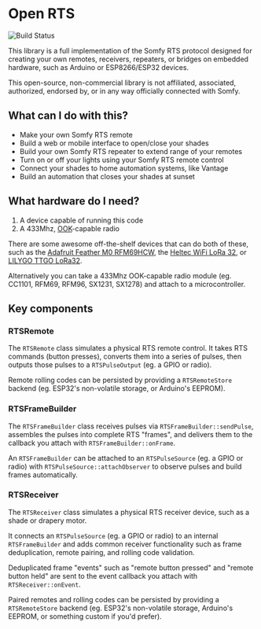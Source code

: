 # Open RTS

![Build Status](https://github.com/loopj/open-rts/actions/workflows/unit_tests.yml/badge.svg)

This library is a full implementation of the Somfy RTS protocol designed for creating your own remotes, receivers, repeaters, or bridges on embedded hardware, such as Arduino or ESP8266/ESP32 devices.

This open-source, non-commercial library is not affiliated, associated, authorized, endorsed by, or in any way officially connected with Somfy.

## What can I do with this?

- Make your own Somfy RTS remote
- Build a web or mobile interface to open/close your shades
- Build your own Somfy RTS repeater to extend range of your remotes
- Turn on or off your lights using your Somfy RTS remote control
- Connect your shades to home automation systems, like Vantage
- Build an automation that closes your shades at sunset


## What hardware do I need?

1. A device capable of running this code
2. A 433Mhz, [OOK](https://en.wikipedia.org/wiki/On%E2%80%93off_keying)-capable radio

There are some awesome off-the-shelf devices that can do both of these, such as the [Adafruit Feather M0 RFM69HCW](https://www.adafruit.com/product/3177), the [Heltec WiFi LoRa 32](https://heltec.org/project/wifi-lora-32/), or [LILYGO TTGO LoRa32](http://www.lilygo.cn/prod_view.aspx?TypeId=50003&Id=1319&FId=t3:50003:3).

Alternatively you can take a 433Mhz OOK-capable radio module (eg. CC1101, RFM69, RFM96, SX1231, SX1278) and attach to a microcontroller.


## Key components

### RTSRemote

The `RTSRemote` class simulates a physical RTS remote control. It takes RTS commands (button presses), converts them into a series of pulses, then outputs those pulses to a `RTSPulseOutput` (eg. a GPIO or radio).

Remote rolling codes can be persisted by providing a `RTSRemoteStore` backend (eg. ESP32's non-volatile storage, or Arduino's EEPROM).

### RTSFrameBuilder

The `RTSFrameBuilder` class receives pulses via `RTSFrameBuilder::sendPulse`, assembles the pulses into complete RTS "frames", and delivers them to the callback you attach with `RTSFrameBuilder::onFrame`.

An `RTSFrameBuilder` can be attached to an `RTSPulseSource` (eg. a GPIO or radio) with `RTSPulseSource::attachObserver` to observe pulses and build frames automatically.

### RTSReceiver

The `RTSReceiver` class simulates a physical RTS receiver device, such as a shade or drapery motor.

It connects an `RTSPulseSource` (eg. a GPIO or radio) to an internal `RTSFrameBuilder` and adds common receiver functionality such as frame deduplication, remote pairing, and rolling code validation.

Deduplicated frame "events" such as "remote button pressed" and "remote button held" are sent to the event callback you attach with `RTSReceiver::onEvent`.

Paired remotes and rolling codes can be persisted by providing a `RTSRemoteStore` backend (eg. ESP32's non-volatile storage, Arduino's EEPROM, or something custom if you'd prefer).
